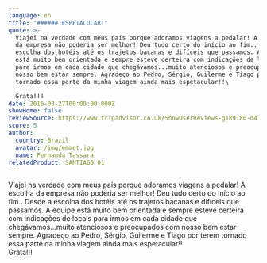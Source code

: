 ```yaml
---
language: en
title: "###### ESPETACULAR!"
quote: >-
  Viajei na verdade com meus país porque adoramos viagens a pedalar! A escolha
  da empresa não poderia ser melhor! Deu tudo certo do início ao fim.. Desde a
  escolha dos hotéis até os trajetos bacanas e difíceis que passamos. A equipe
  está muito bem orientada e sempre esteve certeira com indicações de locais
  para irmos em cada cidade que chegávamos...muito atenciosos e preocupados com
  nosso bem estar sempre. Agradeço ao Pedro, Sérgio, Guilerme e Tiago por terem
  tornado essa parte da minha viagem ainda mais espetacular!!\

  Grata!!!
date: 2016-03-27T00:00:00.000Z
showHome: false
reviewSource: https://www.tripadvisor.co.uk/ShowUserReviews-g189180-d4105907-r358936632-Top_Bike_tours_Portugal-Porto_Porto_District_Northern_Portugal.html
score: 5
author:
  country: Brazil
  avatar: /img/emmet.jpg
  name: Fernanda Tassara
relatedProduct: SANTIAGO 01
---
```

Viajei na verdade com meus país porque adoramos viagens a pedalar! A escolha da empresa não poderia ser melhor! Deu tudo certo do início ao fim.. Desde a escolha dos hotéis até os trajetos bacanas e difíceis que passamos. A equipe está muito bem orientada e sempre esteve certeira com indicações de locais para irmos em cada cidade que chegávamos...muito atenciosos e preocupados com nosso bem estar sempre. Agradeço ao Pedro, Sérgio, Guilerme e Tiago por terem tornado essa parte da minha viagem ainda mais espetacular!!\
Grata!!!